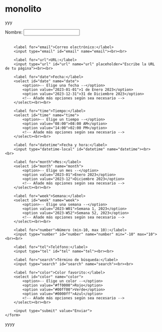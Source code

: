 # monolito
yyy
<!DOCTYPE html>
<html lang="en">
<head>
    <meta charset="UTF-8">
    <meta name="viewport" content="width=device-width, initial-scale=1.0">
    <title>Formulario</title>
</head>
<body>
    <form>
        <label for="name">Nombre:</label>
        <input type="text" id="name" name="name"><br><br>

        <label for="email">Correo electrónico:</label>
        <input type="email" id="email" name="email"><br><br>

        <label for="url">URL:</label>
        <input type="url" id="url" name="url" placeholder="Escribe la URL de tu página"><br><br>

        <label for="date">Fecha:</label>
        <select id="date" name="date">
            <option>-- Elige una fecha --</option>
            <option value="2023-01-01">1 de Enero 2023</option>
            <option value="2023-12-31">31 de Diciembre 2023</option>
            <!-- Añade más opciones según sea necesario -->
        </select><br><br>

        <label for="time">Tiempo:</label>
        <select id="time" name="time">
            <option>-- Elige un tiempo --</option>
            <option value="08:00">08:00 AM</option>
            <option value="14:00">02:00 PM</option>
            <!-- Añade más opciones según sea necesario -->
        </select><br><br>

        <label for="datetime">Fecha y hora:</label>
        <input type="datetime-local" id="datetime" name="datetime"><br><br>

        <label for="month">Mes:</label>
        <select id="month" name="month">
            <option>-- Elige un mes --</option>
            <option value="2023-01">Enero 2023</option>
            <option value="2023-12">Diciembre 2023</option>
            <!-- Añade más opciones según sea necesario -->
        </select><br><br>

        <label for="week">Semana:</label>
        <select id="week" name="week">
            <option>-- Elige una semana --</option>
            <option value="2023-W01">Semana 1, 2023</option>
            <option value="2023-W52">Semana 52, 2023</option>
            <!-- Añade más opciones según sea necesario -->
        </select><br><br>

        <label for="number">Número (min-10, max 10):</label>
        <input type="number" id="number" name="number" min="-10" max="10"><br><br>

        <label for="tel">Teléfono:</label>
        <input type="tel" id="tel" name="tel"><br><br>

        <label for="search">Término de búsqueda:</label>
        <input type="search" id="search" name="search"><br><br>

        <label for="color">Color favorito:</label>
        <select id="color" name="color">
            <option>-- Elige un color --</option>
            <option value="#ff0000">Rojo</option>
            <option value="#00ff00">Verde</option>
            <option value="#0000ff">Azul</option>
            <!-- Añade más opciones según sea necesario -->
        </select><br><br>

        <input type="submit" value="Enviar">
    </form>
</body>
</html>
yyyy
